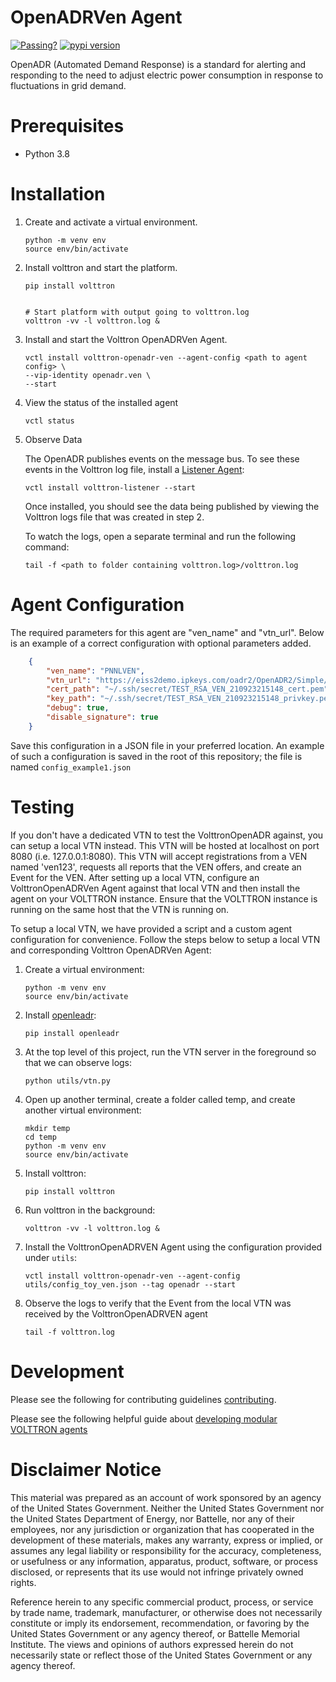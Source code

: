 # OpenADRVen Agent


[![Passing?](https://github.com/eclipse-volttron/volttron-openadr-ven/actions/workflows/run-tests.yml/badge.svg)](https://github.com/eclipse-volttron/volttron-openadr-ven/actions/workflows/run-tests.yml?query=branch%3Adevelop)
[![pypi version](https://img.shields.io/pypi/v/volttron-openadr-ven.svg)](https://pypi.org/project/volttron-openadr-ven/)


OpenADR (Automated Demand Response) is a standard for alerting and responding to the need to adjust electric power consumption in response to fluctuations in grid demand.


# Prerequisites


* Python 3.8


# Installation


1. Create and activate a virtual environment.

   ```shell
   python -m venv env
   source env/bin/activate
   ```

1. Install volttron and start the platform.

    ```shell
    pip install volttron


    # Start platform with output going to volttron.log
    volttron -vv -l volttron.log &
    ```

1.  Install and start the Volttron OpenADRVen Agent.


    ```shell
    vctl install volttron-openadr-ven --agent-config <path to agent config> \
    --vip-identity openadr.ven \
    --start
    ```

1. View the status of the installed agent


    ```shell
    vctl status
    ```

1. Observe Data

    The OpenADR publishes events on the message bus. To see these events in the Volttron log file, install a [Listener Agent](https://pypi.org/project/volttron-listener/):


    ```
    vctl install volttron-listener --start
    ```


    Once installed, you should see the data being published by viewing the Volttron logs file that was created in step 2.

    To watch the logs, open a separate terminal and run the following command:


    ```
    tail -f <path to folder containing volttron.log>/volttron.log
    ```


# Agent Configuration


The required parameters for this agent are "ven_name" and "vtn_url". Below is an example of a correct configuration with optional parameters added.


```json
    {
        "ven_name": "PNNLVEN",
        "vtn_url": "https://eiss2demo.ipkeys.com/oadr2/OpenADR2/Simple/2.0b",
        "cert_path": "~/.ssh/secret/TEST_RSA_VEN_210923215148_cert.pem",
        "key_path": "~/.ssh/secret/TEST_RSA_VEN_210923215148_privkey.pem",
        "debug": true,
        "disable_signature": true
    }
```


Save this configuration in a JSON file in your preferred location. An example of such a configuration is saved in the
root of this repository; the file is named `config_example1.json`

# Testing

If you don't have a dedicated VTN to test the VolttronOpenADR against, you can setup a local VTN instead. This VTN will be hosted at localhost on port 8080 (i.e. 127.0.0.1:8080). This VTN will accept registrations from a VEN named 'ven123', requests all reports that the VEN offers, and create an Event for the VEN. After setting up a local VTN, configure an VolttronOpenADRVen Agent against that local VTN and then install the agent on your VOLTTRON instance. Ensure that the VOLTTRON instance is running on the same host that the VTN is running on.

To setup a local VTN, we have provided a script and a custom agent configuration for convenience. Follow the steps below to setup a local VTN and corresponding Volttron OpenADRVen Agent:


1. Create a virtual environment:


    ```shell
    python -m venv env
    source env/bin/activate
    ```


1. Install [openleadr](https://pypi.org/project/openleadr/):

    ```shell
    pip install openleadr
    ```

1. At the top level of this project, run the VTN server in the foreground so that we can observe logs:

    ```shell
    python utils/vtn.py
    ```

1. Open up another terminal, create a folder called temp, and create another virtual environment:

    ```shell
    mkdir temp
    cd temp
    python -m venv env
    source env/bin/activate
    ```

1. Install volttron:

    ```shell
    pip install volttron
    ```

1. Run volttron in the background:

    ```shell
    volttron -vv -l volttron.log &
    ```

1. Install the VolttronOpenADRVEN Agent using the configuration provided under `utils`:

    ```shell
    vctl install volttron-openadr-ven --agent-config utils/config_toy_ven.json --tag openadr --start
    ```

1. Observe the logs to verify that the Event from the local VTN was received by the VolttronOpenADRVEN agent

    ```
    tail -f volttron.log
    ```


# Development


Please see the following for contributing guidelines [contributing](https://github.com/eclipse-volttron/volttron-core/blob/develop/CONTRIBUTING.md).


Please see the following helpful guide about [developing modular VOLTTRON agents](https://github.com/eclipse-volttron/volttron-core/blob/develop/DEVELOPING_ON_MODULAR.md)


# Disclaimer Notice


This material was prepared as an account of work sponsored by an agency of the
United States Government.  Neither the United States Government nor the United
States Department of Energy, nor Battelle, nor any of their employees, nor any
jurisdiction or organization that has cooperated in the development of these
materials, makes any warranty, express or implied, or assumes any legal
liability or responsibility for the accuracy, completeness, or usefulness or any
information, apparatus, product, software, or process disclosed, or represents
that its use would not infringe privately owned rights.


Reference herein to any specific commercial product, process, or service by
trade name, trademark, manufacturer, or otherwise does not necessarily
constitute or imply its endorsement, recommendation, or favoring by the United
States Government or any agency thereof, or Battelle Memorial Institute. The
views and opinions of authors expressed herein do not necessarily state or
reflect those of the United States Government or any agency thereof.
